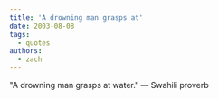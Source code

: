 ```yaml
---
title: 'A drowning man grasps at'
date: 2003-08-08
tags:
  - quotes
authors:
  - zach
---
```


"A drowning man grasps at water."
— Swahili proverb

